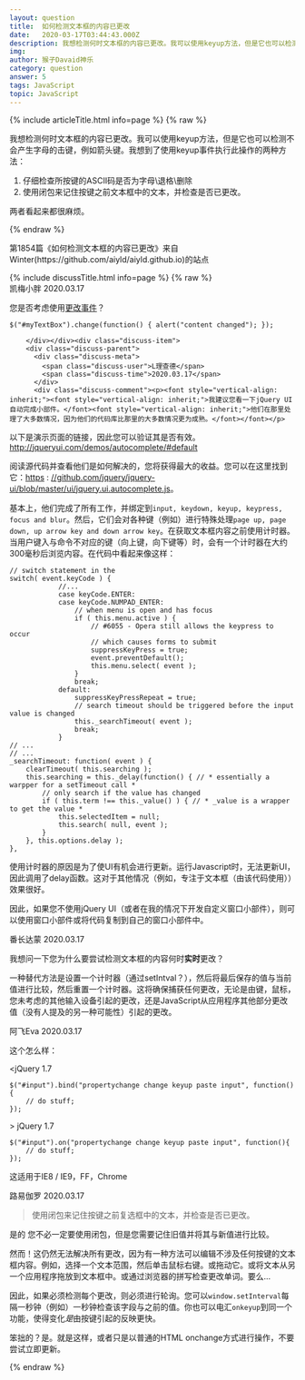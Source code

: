 ```yaml
---
layout: question
title:  如何检测文本框的内容已更改
date:   2020-03-17T03:44:43.000Z
description: 我想检测何时文本框的内容已更改。我可以使用keyup方法，但是它也可以检测不会产生字母的击键，例如箭头键。我想到了使用keyup事件执行此操作的两种方法：...
img: 
author: 猴子Davaid神乐
category: question
answer: 5
tags: JavaScript
topic: JavaScript
---
```

<div class="article-root">
  <div class="article">
    {% include articleTitle.html info=page %}
    {% raw %}
    <div class="article-content"><p><font style="vertical-align: inherit;"><font style="vertical-align: inherit;">我想检测何时文本框的内容已更改。</font><font style="vertical-align: inherit;">我可以使用keyup方法，但是它也可以检测不会产生字母的击键，例如箭头键。</font><font style="vertical-align: inherit;">我想到了使用keyup事件执行此操作的两种方法：</font></font></p>

<ol>
<li><font style="vertical-align: inherit;"><font style="vertical-align: inherit;">仔细检查所按键的ASCII码是否为字母\退格\删除</font></font></li>
<li><font style="vertical-align: inherit;"><font style="vertical-align: inherit;">使用闭包来记住按键之前文本框中的文本，并检查是否已更改。</font></font></li>
</ol>

<p><font style="vertical-align: inherit;"><font style="vertical-align: inherit;">两者看起来都很麻烦。 </font></font></p></div>
    {% endraw %}
  </div>
  <p class="winter_mark">第1854篇《如何检测文本框的内容已更改》来自Winter(https://github.com/aiyld/aiyld.github.io)的站点</p>
  <div class="discuss-wrapper">
    {% include discussTitle.html info=page %}
    {% raw %}
    <div class="discuss-list">
    <div class="discuss-item">
        <div class="discuss-parent">
          <div class="discuss-meta">
            <span class="discuss-user">凯梅小胖</span>
            <span class="discuss-time">2020.03.17</span>
          </div>
          <div class="discuss-comment"><p><font style="vertical-align: inherit;"><font style="vertical-align: inherit;">您是否考虑使用</font></font><a href="http://docs.jquery.com/Events/change" rel="nofollow noreferrer"><font style="vertical-align: inherit;"><font style="vertical-align: inherit;">更改事件</font></font></a><font style="vertical-align: inherit;"><font style="vertical-align: inherit;">？</font></font></p>

<pre><code>$("#myTextBox").change(function() { alert("content changed"); });
</code></pre></div>
        </div></div><div class="discuss-item">
        <div class="discuss-parent">
          <div class="discuss-meta">
            <span class="discuss-user">L理查德</span>
            <span class="discuss-time">2020.03.17</span>
          </div>
          <div class="discuss-comment"><p><font style="vertical-align: inherit;"><font style="vertical-align: inherit;">我建议您看一下jQuery UI自动完成小部件。</font><font style="vertical-align: inherit;">他们在那里处理了大多数情况，因为他们的代码库比那里的大多数情况更为成熟。</font></font></p>

<p><font style="vertical-align: inherit;"><font style="vertical-align: inherit;">以下是演示页面的链接，因此您可以验证其是否有效。</font></font><a href="http://jqueryui.com/demos/autocomplete/#default" rel="nofollow"><font style="vertical-align: inherit;"><font style="vertical-align: inherit;">http://jqueryui.com/demos/autocomplete/#default</font></font></a></p>

<p><font style="vertical-align: inherit;"><font style="vertical-align: inherit;">阅读源代码并查看他们是如何解决的，您将获得最大的收益。</font><font style="vertical-align: inherit;">您可以在这里找到它：</font></font><a href="https://github.com/jquery/jquery-ui/blob/master/ui/jquery.ui.autocomplete.js" rel="nofollow"><font style="vertical-align: inherit;"><font style="vertical-align: inherit;">https</font></font></a><font style="vertical-align: inherit;"><font style="vertical-align: inherit;"> : </font><a href="https://github.com/jquery/jquery-ui/blob/master/ui/jquery.ui.autocomplete.js" rel="nofollow"><font style="vertical-align: inherit;">//github.com/jquery/jquery-ui/blob/master/ui/jquery.ui.autocomplete.js</font></a><font style="vertical-align: inherit;">。</font></font></p>

<p><font style="vertical-align: inherit;"><font style="vertical-align: inherit;">基本上，他们完成了所有工作，并绑定到</font></font><code>input, keydown, keyup, keypress, focus and blur</code><font style="vertical-align: inherit;"><font style="vertical-align: inherit;">。</font><font style="vertical-align: inherit;">然后，它们会对各种键（例如）进行特殊处理</font></font><code>page up, page down, up arrow key and down arrow key</code><font style="vertical-align: inherit;"><font style="vertical-align: inherit;">。</font><font style="vertical-align: inherit;">在获取文本框内容之前使用计时器。</font><font style="vertical-align: inherit;">当用户键入与命令不对应的键（向上键，向下键等）时，会有一个计时器在大约300毫秒后浏览内容。</font><font style="vertical-align: inherit;">在代码中看起来像这样：</font></font></p>

<pre><code>// switch statement in the <font></font>
switch( event.keyCode ) {<font></font>
            //...<font></font>
            case keyCode.ENTER:<font></font>
            case keyCode.NUMPAD_ENTER:<font></font>
                // when menu is open and has focus<font></font>
                if ( this.menu.active ) {<font></font>
                    // #6055 - Opera still allows the keypress to occur<font></font>
                    // which causes forms to submit<font></font>
                    suppressKeyPress = true;<font></font>
                    event.preventDefault();<font></font>
                    this.menu.select( event );<font></font>
                }<font></font>
                break;<font></font>
            default:<font></font>
                suppressKeyPressRepeat = true;<font></font>
                // search timeout should be triggered before the input value is changed<font></font>
                this._searchTimeout( event );<font></font>
                break;<font></font>
            }<font></font>
// ...<font></font>
// ...<font></font>
_searchTimeout: function( event ) {<font></font>
    clearTimeout( this.searching );<font></font>
    this.searching = this._delay(function() { // * essentially a warpper for a setTimeout call *<font></font>
        // only search if the value has changed<font></font>
        if ( this.term !== this._value() ) { // * _value is a wrapper to get the value *<font></font>
            this.selectedItem = null;<font></font>
            this.search( null, event );<font></font>
        }<font></font>
    }, this.options.delay );<font></font>
},<font></font>
</code></pre>

<p><font style="vertical-align: inherit;"><font style="vertical-align: inherit;">使用计时器的原因是为了使UI有机会进行更新。</font><font style="vertical-align: inherit;">运行Javascript时，无法更新UI，因此调用了delay函数。</font><font style="vertical-align: inherit;">这对于其他情况（例如，专注于文本框（由该代码使用））效果很好。</font></font></p>

<p><font style="vertical-align: inherit;"><font style="vertical-align: inherit;">因此，如果您不使用jQuery UI（或者在我的情况下开发自定义窗口小部件），则可以使用窗口小部件或将代码复制到自己的窗口小部件中。</font></font></p></div>
        </div></div><div class="discuss-item">
        <div class="discuss-parent">
          <div class="discuss-meta">
            <span class="discuss-user">番长达蒙</span>
            <span class="discuss-time">2020.03.17</span>
          </div>
          <div class="discuss-comment"><p><font style="vertical-align: inherit;"><font style="vertical-align: inherit;">我想问一下您为什么要尝试检测文本框的内容何时</font></font><strong><font style="vertical-align: inherit;"><font style="vertical-align: inherit;">实时</font></font></strong><font style="vertical-align: inherit;"><font style="vertical-align: inherit;">更改</font><font style="vertical-align: inherit;">？</font></font></p>

<p><font style="vertical-align: inherit;"><font style="vertical-align: inherit;">一种替代方法是设置一个计时器（通过setIntval？），然后将最后保存的值与当前值进行比较，然后重置一个计时器。</font><font style="vertical-align: inherit;">这将确保捕获任何更改，无论是由键，鼠标，您未考虑的其他输入设备引起的更改，还是JavaScript从应用程序其他部分更改值（没有人提及的另一种可能性）引起的更改。</font></font></p></div>
        </div></div><div class="discuss-item">
        <div class="discuss-parent">
          <div class="discuss-meta">
            <span class="discuss-user">阿飞Eva</span>
            <span class="discuss-time">2020.03.17</span>
          </div>
          <div class="discuss-comment"><p><font style="vertical-align: inherit;"><font style="vertical-align: inherit;">这个怎么样：</font></font></p>

<p><font style="vertical-align: inherit;"><font style="vertical-align: inherit;">&lt;jQuery 1.7</font></font></p>

<pre><code>$("#input").bind("propertychange change keyup paste input", function(){<font></font>
    // do stuff;<font></font>
});<font></font>
</code></pre>

<p><font style="vertical-align: inherit;"><font style="vertical-align: inherit;">&gt; jQuery 1.7</font></font></p>

<pre><code>$("#input").on("propertychange change keyup paste input", function(){<font></font>
    // do stuff;<font></font>
});<font></font>
</code></pre>

<p><font style="vertical-align: inherit;"><font style="vertical-align: inherit;">这适用于IE8 / IE9，FF，Chrome</font></font></p></div>
        </div></div><div class="discuss-item">
        <div class="discuss-parent">
          <div class="discuss-meta">
            <span class="discuss-user">路易伽罗</span>
            <span class="discuss-time">2020.03.17</span>
          </div>
          <div class="discuss-comment"><blockquote>
  <p><font style="vertical-align: inherit;"><font style="vertical-align: inherit;">使用闭包来记住按键之前复选框中的文本，并检查是否已更改。</font></font></p>
</blockquote>

<p><font style="vertical-align: inherit;"><font style="vertical-align: inherit;">是的 </font><font style="vertical-align: inherit;">您不必一定要使用闭包，但是您需要记住旧值并将其与新值进行比较。</font></font></p>

<p><font style="vertical-align: inherit;"><font style="vertical-align: inherit;">然而！</font><font style="vertical-align: inherit;">这仍然无法解决所有更改，因为有一种方法可以编辑不涉及任何按键的文本框内容。</font><font style="vertical-align: inherit;">例如，选择一个文本范围，然后单击鼠标右键。</font><font style="vertical-align: inherit;">或拖动它。</font><font style="vertical-align: inherit;">或将文本从另一个应用程序拖放到文本框中。</font><font style="vertical-align: inherit;">或通过浏览器的拼写检查更改单词。</font><font style="vertical-align: inherit;">要么...</font></font></p>

<p><font style="vertical-align: inherit;"><font style="vertical-align: inherit;">因此，如果必须检测每个更改，则必须进行轮询。</font><font style="vertical-align: inherit;">您可以</font></font><code>window.setInterval</code><font style="vertical-align: inherit;"><font style="vertical-align: inherit;">每隔一秒钟（例如）一秒钟检查该字段与之前的值。</font><font style="vertical-align: inherit;">你也可以电汇</font></font><code>onkeyup</code><font style="vertical-align: inherit;"><font style="vertical-align: inherit;">到同一个功能，使得变化</font></font><em><font style="vertical-align: inherit;"><font style="vertical-align: inherit;">是</font></font></em><font style="vertical-align: inherit;"><font style="vertical-align: inherit;">由按键引起的反映更快。</font></font></p>

<p><font style="vertical-align: inherit;"><font style="vertical-align: inherit;">笨拙的？</font><font style="vertical-align: inherit;">是。</font><font style="vertical-align: inherit;">就是这样，或者只是以普通的HTML onchange方式进行操作，不要尝试立即更新。</font></font></p></div>
        </div></div>
    </div>
    {% endraw %}
  </div>
<div>
